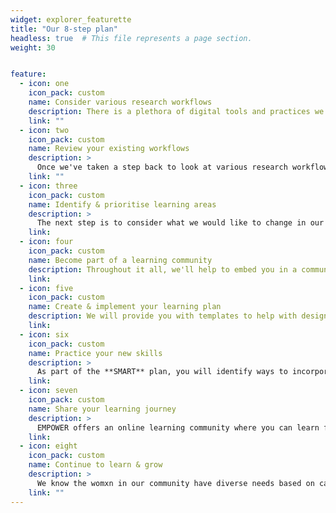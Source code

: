```yaml
---
widget: explorer_featurette
title: "Our 8-step plan"
headless: true  # This file represents a page section.
weight: 30


feature:
  - icon: one
    icon_pack: custom
    name: Consider various research workflows
    description: There is a plethora of digital tools and practices we can employ in our research. We'll look at research from [101 Innovations in Scholarly Communication](https://101innovations.wordpress.com/) to explore research tools across the research lifecycle - discovery, analysis, writing, publication, outreach, and assessment. We'll also look at research workflows to see which tools work well together.
    link: ""
  - icon: two
    icon_pack: custom
    name: Review your existing workflows
    description: >
      Once we've taken a step back to look at various research workflows, we'll take a moment to review our own. Which tools and methodologies do we use? What is happening in our respective research fields? What is happening across the research lifecycle in our own work? What do other people in our community do?
    link: ""
  - icon: three
    icon_pack: custom
    name: Identify & prioritise learning areas
    description: >
      The next step is to consider what we would like to change in our research workflows? What might have the largest impact in the short term - the next few weeks or months? What do you need to learn to complete a project that you're working on? What new skill or tool could be a stepping stone to the next thing?
    link: 
  - icon: four
    icon_pack: custom
    name: Become part of a learning community
    description: Throughout it all, we'll help to embed you in a community of womxn following  the same learning path. Although each of us will be following a personalised learning path, learning different tools and skills, each at our own pace, we'll be learning together. We will also introduce you to other online learning communities that could provide tool- or methodology-specific support.
    link: 
  - icon: five
    icon_pack: custom
    name: Create & implement your learning plan
    description: We will provide you with templates to help with designing a **SMART** plan for learning the new skill or tool you identified in the previous steps. We'll help you set goals, provide support throughout the planning and learning process, and celebrate your success. This eight-step process can be repeated to continue upskilling yourself now and in the future. 
    link: 
  - icon: six
    icon_pack: custom
    name: Practice your new skills
    description: >
      As part of the **SMART** plan, you will identify ways to incorporate what you've learned in your work in the short term. We will help you to identify opportunities for applying your new skills and making it part of existing research workflows. 
    link: 
  - icon: seven
    icon_pack: custom
    name: Share your learning journey
    description: >
      EMPOWER offers an online learning community where you can learn from presenters and peers, and share your own expertise and experience. You can join our co-working sessions to try new things out, get feedback, show others what you're working on, where you're getting stuck, or what you have accomplished.
    link: 
  - icon: eight
    icon_pack: custom
    name: Continue to learn & grow
    description: >
      We know the womxn in our community have diverse needs based on career stage, research topic, personal situation, access to infrastructure and other resources to name only a few. We also know that everyone learns at their own pace. Some may take the rest of the year to learn their new skill/tool, others may set new goals every few weeks or months. We look forward to embarking on this learning journey with you!
    link: ""
---
```


